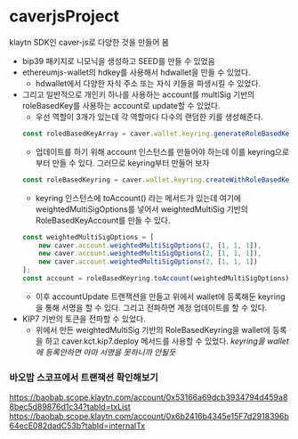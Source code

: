 # caverjsProject

klaytn SDK인 caver-js로 다양한 것을 만들어 봄
- bip39 패키지로 니모닉을 생성하고 SEED를 만들 수 있었음
- ethereumjs-wallet의 hdkey를 사용해서 hdwallet을 만들 수 있었다.
    - hdwallet에서 다양한 자식 주소 또는 자식 키들을 파생시킬 수 있었다. 
- 그리고 일반적으로 개인키 하나를 사용하는 account를 multiSig 기반의 roleBasedKey를 사용하는 account로 update할 수 있었다. 
    - 우선 역할이 3개가 있는데 각 역할마다 다수의 랜덤한 키를 생성해준다. 
    ```javascript
    const roledBasedKeyArray = caver.wallet.keyring.generateRoleBasedKeys([3, 3, 3]);
    ```
    - 업데이트를 하기 위해 account 인스턴스를 만들어야 하는데 이를 keyring으로부터 만들 수 있다. 그러므로 keyring부터 만들어 보자 
    ```javascript
    const roleBasedKeyring = caver.wallet.keyring.createWithRoleBasedKey(address, roledBasedKeyArray);
    ```
    - keyring 인스턴스에 toAccount() 라는 메서드가 있는데 여기에 weightedMultiSigOptions를 넣어서 weightedMultiSig 기반의 RoleBasedKeyAccount를 만들 수 있다. 
    ```javascript
    const weightedMultiSigOptions = [
        new caver.account.weightedMultiSigOptions(2, [1, 1, 1]),
        new caver.account.weightedMultiSigOptions(2, [1, 1, 1]),
        new caver.account.weightedMultiSigOptions(2, [1, 1, 1])
    ];
    const account = roleBasedKeyring.toAccount(weightedMultiSigOptions);
    ```
    - 이후 accountUpdate 트랜잭션을 만들고 위에서 wallet에 등록해둔 keyring을 통해 서명을 할 수 있다. 그리고 전파하면 계정 업데이트를 할 수 있다. 
- KIP7 기반의 토큰을 전파할 수 있었다. 
    - 위에서 만든 weightedMultiSig 기반의 RoleBasedKeyring을 wallet에 등록을 하고 caver.kct.kip7.deploy 메서드를 사용할 수 있었다. *keyring을 wallet에 등록안하면 아마 서명을 못하니까 안될듯*     

### 바오밥 스코프에서 트랜잭션 확인해보기
https://baobab.scope.klaytn.com/account/0x53166a69dcb3934794d459a88bec5d89876d1c34?tabId=txList
https://baobab.scope.klaytn.com/account/0x6b2416b4345e15F7d2918396b64ecE082dadC53b?tabId=internalTx